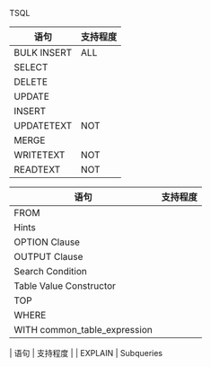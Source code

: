 

TSQL


| 语句 | 支持程度 |
| ----- | ----- |
| BULK INSERT | ALL |
| SELECT |
| DELETE |
| UPDATE |
| INSERT |
| UPDATETEXT | NOT |
| MERGE |
| WRITETEXT | NOT |
| READTEXT | NOT |


| 语句 | 支持程度 |
| ----- | ----- |
| FROM |
| Hints |
| OPTION Clause
| OUTPUT Clause
| Search Condition
| Table Value Constructor
| TOP
| WHERE
| WITH common_table_expression



| 语句 | 支持程度 |
| EXPLAIN
| Subqueries  
